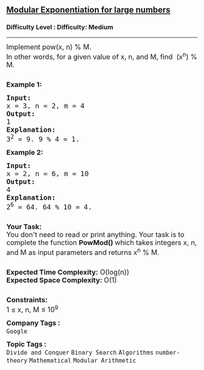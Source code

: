 <h2><a href="https://www.geeksforgeeks.org/problems/modular-exponentiation-for-large-numbers5537/1?page=1&company=Google&difficulty=Basic,Easy,Medium,Hard&status=unsolved,attempted&sortBy=submissions">Modular Exponentiation for large numbers</a></h2><h3>Difficulty Level : Difficulty: Medium</h3><hr><div class="problems_problem_content__Xm_eO"><p><span style="font-size: 18px;">Implement pow(x, n) % M.<br>In other words, for a given value of x, n, and M, find&nbsp; (x<sup>n</sup></span><span style="font-size: 18px;">) % M.</span><br>&nbsp;</p>
<p><span style="font-size: 18px;"><strong>Example 1:</strong></span></p>
<pre><span style="font-size: 18px;"><strong>Input:</strong>
x = 3, n = 2, m = 4</span>
<span style="font-size: 18px;"><strong>Output:
</strong>1
<strong>Explanation:
</strong>3<sup>2</sup> = 9. 9 % 4 = 1.</span>
</pre>
<p><span style="font-size: 18px;"><strong>Example 2:</strong></span></p>
<pre><span style="font-size: 18px;"><strong>Input:
</strong>x = 2, n = 6, m = 10
<strong>Output:
</strong>4</span>
<span style="font-size: 18px;"><strong>Explanation:</strong>
2<sup>6</sup> = 64. 64 % 10 = 4.</span>
</pre>
<p><br><span style="font-size: 18px;"><strong>Your Task:</strong><br>You don't need to read or print anything. Your task is to complete the function&nbsp;<strong>PowMod()&nbsp;</strong>which takes integers x, n, and M as input parameters and returns x<sup>n</sup>&nbsp;% M.</span><br>&nbsp;</p>
<p><span style="font-size: 18px;"><strong>Expected Time Complexity:</strong>&nbsp;O(log(n))<br><strong>Expected Space Complexity:&nbsp;</strong>O(1)</span><br>&nbsp;</p>
<p><span style="font-size: 18px;"><strong>Constraints:</strong><br>1 ≤ x, n, M ≤ 10<sup>9</sup></span></p></div><p><span style=font-size:18px><strong>Company Tags : </strong><br><code>Google</code>&nbsp;<br><p><span style=font-size:18px><strong>Topic Tags : </strong><br><code>Divide and Conquer</code>&nbsp;<code>Binary Search</code>&nbsp;<code>Algorithms</code>&nbsp;<code>number-theory</code>&nbsp;<code>Mathematical</code>&nbsp;<code>Modular Arithmetic</code>&nbsp;